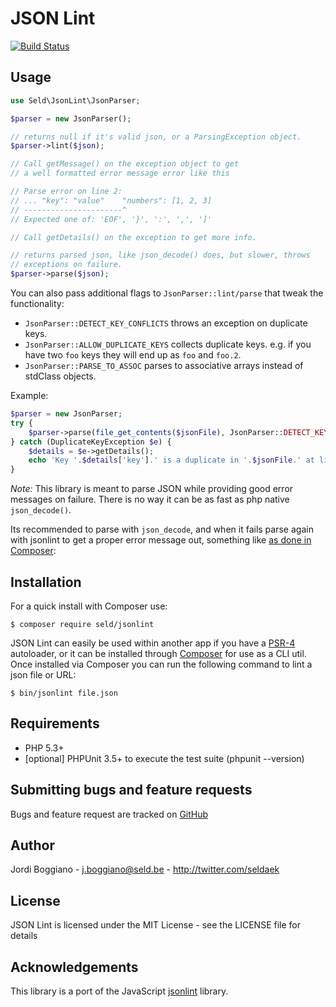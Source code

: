 JSON Lint
=========

[![Build Status](https://secure.travis-ci.org/Seldaek/jsonlint.png)](http://travis-ci.org/Seldaek/jsonlint)

Usage
-----

```php
use Seld\JsonLint\JsonParser;

$parser = new JsonParser();

// returns null if it's valid json, or a ParsingException object.
$parser->lint($json);

// Call getMessage() on the exception object to get
// a well formatted error message error like this

// Parse error on line 2:
// ... "key": "value"    "numbers": [1, 2, 3]
// ----------------------^
// Expected one of: 'EOF', '}', ':', ',', ']'

// Call getDetails() on the exception to get more info.

// returns parsed json, like json_decode() does, but slower, throws
// exceptions on failure.
$parser->parse($json);
```

You can also pass additional flags to `JsonParser::lint/parse` that tweak the functionality:

- `JsonParser::DETECT_KEY_CONFLICTS` throws an exception on duplicate keys.
- `JsonParser::ALLOW_DUPLICATE_KEYS` collects duplicate keys. e.g. if you have two `foo` keys they will end up as `foo` and `foo.2`.
- `JsonParser::PARSE_TO_ASSOC` parses to associative arrays instead of stdClass objects.

Example:

```php
$parser = new JsonParser;
try {
    $parser->parse(file_get_contents($jsonFile), JsonParser::DETECT_KEY_CONFLICTS);
} catch (DuplicateKeyException $e) {
    $details = $e->getDetails();
    echo 'Key '.$details['key'].' is a duplicate in '.$jsonFile.' at line '.$details['line'];
}
```

*Note:*
This library is meant to parse JSON while providing good error messages on failure. There is no way it can be as fast as php native `json_decode()`.

Its recommended to parse with `json_decode`, and when it fails parse again with jsonlint to get a proper error message out, something like [as done in Composer](https://github.com/composer/composer/blob/56edd53046fd697d32b2fd2fbaf45af5d7951671/src/Composer/Json/JsonFile.php#L283-L318):


Installation
------------

For a quick install with Composer use:

    $ composer require seld/jsonlint

JSON Lint can easily be used within another app if you have a
[PSR-4](https://github.com/php-fig/fig-standards/blob/master/accepted/PSR-4-autoloader.md)
autoloader, or it can be installed through [Composer](https://getcomposer.org/)
for use as a CLI util.
Once installed via Composer you can run the following command to lint a json file or URL:

    $ bin/jsonlint file.json

Requirements
------------

- PHP 5.3+
- [optional] PHPUnit 3.5+ to execute the test suite (phpunit --version)

Submitting bugs and feature requests
------------------------------------

Bugs and feature request are tracked on [GitHub](https://github.com/Seldaek/jsonlint/issues)

Author
------

Jordi Boggiano - <j.boggiano@seld.be> - <http://twitter.com/seldaek>

License
-------

JSON Lint is licensed under the MIT License - see the LICENSE file for details

Acknowledgements
----------------

This library is a port of the JavaScript [jsonlint](https://github.com/zaach/jsonlint) library.
